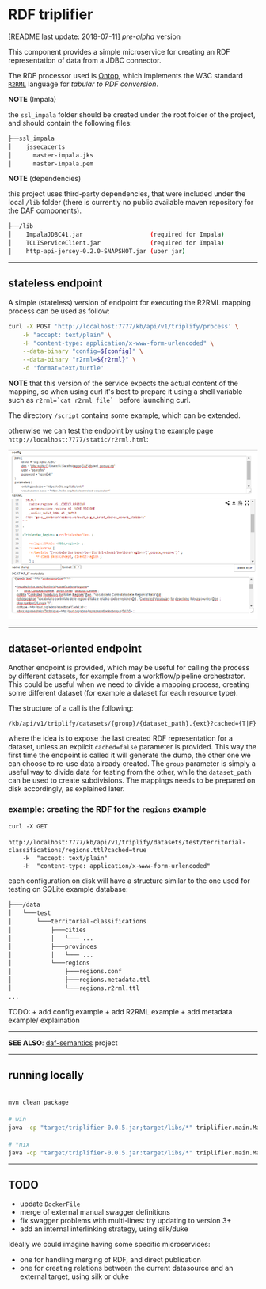 
RDF triplifier
=========================

[README last update: 2018-07-11] *pre-alpha* version

This component provides a simple microservice for creating an RDF representation of data from a JDBC connector.

The RDF processor used is [Ontop](https://ontop.inf.unibz.it/), which implements the W3C standard [`R2RML`](https://www.w3.org/TR/r2rml/) language for *tabular to RDF conversion*.

**NOTE** (Impala)

the `ssl_impala` folder should be created under the root folder of the project, and should contain the following files:

```bash
├──ssl_impala
│    jssecacerts
│      master-impala.jks
│      master-impala.pem
```

**NOTE** (dependencies)

this project uses third-party dependencies, that were included under the local `/lib` folder (there is currently no public available maven repository for the DAF components).

```bash
├──/lib
│    ImpalaJDBC41.jar                   (required for Impala)
│    TCLIServiceClient.jar              (required for Impala)
│    http-api-jersey-0.2.0-SNAPSHOT.jar (uber jar)
```

* * *

## stateless endpoint

A simple (stateless) version of endpoint for executing the R2RML mapping process can be used as follow:


```bash
curl -X POST 'http://localhost:7777/kb/api/v1/triplify/process' \
	-H "accept: text/plain" \
	-H "content-type: application/x-www-form-urlencoded" \
	--data-binary "config=${config}" \
	--data-binary "r2rml=${r2rml}" \
	-d 'format=text/turtle'
```

**NOTE** that this version of the service expects the actual content of the mapping, so when using curl it's best to prepare it
using a shell variable such as ```r2rml=`cat r2rml_file` ``` before launching curl.

The directory `/script` contains some example, which can be extended.


otherwise we can test the endpoint by using the example page `http://localhost:7777/static/r2rml.html`:

![http_rdf_processor](./docs/img/http_rdf_processor.png)

----

## dataset-oriented endpoint

Another endpoint is provided, which may be useful for calling the process by different datasets, for example from a workflow/pipeline orchestrator.
This could be useful when we need to divide a mapping process, creating some different dataset (for example a dataset for each resource type).

The structure of a call is the following:
```
/kb/api/v1/triplify/datasets/{group}/{dataset_path}.{ext}?cached={T|F}
```

where the idea is to expose the last created RDF representation for a dataset, unless an explicit `cached=false` parameter is provided.
This way the first time the endpoint is called it will generate the dump, the other one we can choose to re-use data already created.
The `group` parameter is simply a useful way to divide data for testing from the other, while the `dataset_path` can be used to create subdivisions.
The mappings needs to be prepared on disk accordingly, as explained later.

### example: creating the RDF for the `regions` example
```
curl -X GET 
	http://localhost:7777/kb/api/v1/triplify/datasets/test/territorial-classifications/regions.ttl?cached=true 
	-H  "accept: text/plain" 
	-H  "content-type: application/x-www-form-urlencoded"
```

each configuration on disk will have a structure similar to the one used for testing on SQLite example database:

```bash
├───/data
│   └───test
│       └───territorial-classifications
│           ├───cities
│           │   └─── ...
│           ├───provinces
│           │   └─── ...
│           └───regions
│           	├───regions.conf
│               ├───regions.metadata.ttl
│               └───regions.r2rml.ttl
...
```

TODO: 
	+ add config example
	+ add R2RML example
	+ add metadata example/ explaination 

* * *

**SEE ALSO**: [daf-semantics](https://github.com/italia/daf-semantics) project


* * *

## running locally


```bash

mvn clean package

# win
java -cp "target/triplifier-0.0.5.jar;target/libs/*" triplifier.main.MainHTTPTriplifier

# *nix
java -cp "target/triplifier-0.0.5.jar:target/libs/*" triplifier.main.MainHTTPTriplifier

```

* * *


## TODO

+ update `DockerFile`
+ merge of external manual swagger definitions
+ fix swagger problems with multi-lines: try updating to version 3+
+ add an internal interlinking strategy, using silk/duke

Ideally we could imagine having some specific microservices:
+ one for handling merging of RDF, and direct publication
+ one for creating relations between the current datasource and an external target, using silk or duke

